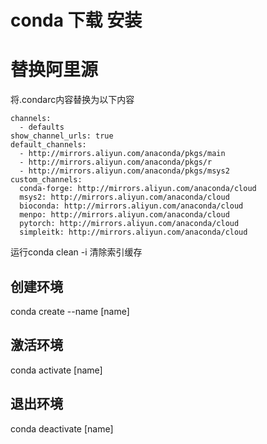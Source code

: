 # conda 下载 安装

# 替换阿里源

将.condarc内容替换为以下内容
```
channels:
  - defaults
show_channel_urls: true
default_channels:
  - http://mirrors.aliyun.com/anaconda/pkgs/main
  - http://mirrors.aliyun.com/anaconda/pkgs/r
  - http://mirrors.aliyun.com/anaconda/pkgs/msys2
custom_channels:
  conda-forge: http://mirrors.aliyun.com/anaconda/cloud
  msys2: http://mirrors.aliyun.com/anaconda/cloud
  bioconda: http://mirrors.aliyun.com/anaconda/cloud
  menpo: http://mirrors.aliyun.com/anaconda/cloud
  pytorch: http://mirrors.aliyun.com/anaconda/cloud
  simpleitk: http://mirrors.aliyun.com/anaconda/cloud

```

运行conda clean -i 清除索引缓存

## 创建环境

conda create --name [name]

## 激活环境

conda activate [name]

## 退出环境

conda deactivate [name]